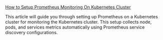 [How to Setup Prometheus Monitoring On Kubernetes Cluster](https://devopscube.com/setup-prometheus-monitoring-on-kubernetes/)

This article will guide you through setting up Prometheus on a Kubernetes cluster for monitoring the Kubernetes cluster. This setup collects node, pods, and services metrics automatically using Prometheus service discovery configurations.